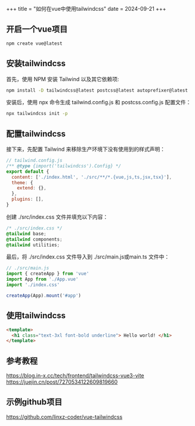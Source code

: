 +++
title = "如何在vue中使用tailwindcss"
date = 2024-09-21
+++

## 开启一个vue项目
```bash
npm create vue@latest
```

## 安装tailwindcss
首先，使用 NPM 安装 Tailwind 以及其它依赖项:
```bash
npm install -D tailwindcss@latest postcss@latest autoprefixer@latest
```
安装后，使用 npx 命令生成 tailwind.config.js 和 postcss.config.js 配置文件：
```bash
npx tailwindcss init -p
```

## 配置tailwindcss
接下来，先配置 Tailwind 来移除生产环境下没有使用到的样式声明：
```javascript
// tailwind.config.js
/** @type {import('tailwindcss').Config} */
export default {
  content: ['./index.html', './src/**/*.{vue,js,ts,jsx,tsx}'],
  theme: {
    extend: {},
  },
  plugins: [],
}
```

创建 ./src/index.css 文件并填充以下内容：
```css
/* ./src/index.css */
@tailwind base;
@tailwind components;
@tailwind utilities;
```

最后，将 ./src/index.css 文件导入到 ./src/main.js或main.ts 文件中：
```javascript
// ./src/main.js
import { createApp } from 'vue'
import App from './App.vue'
import './index.css'

createApp(App).mount('#app')
```

## 使用tailwindcss
```html
<template> 
  <h1 class="text-3xl font-bold underline"> Hello world! </h1> 
</template>
```

## 参考教程
https://blog.in-x.cc/tech/frontend/tailwindcss-vue3-vite
https://juejin.cn/post/7270534122609819660

## 示例github项目
https://github.com/linxz-coder/vue-tailwindcss






